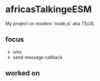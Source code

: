 # africasTalkingeESM
My project on modern 'node.js' aka TS/JS.

## focus
 - sms
 - send message callback

## worked on
